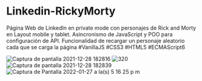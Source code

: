 # Linkedin-RickyMorty
Página Web de LinkedIn en private mode con personajes de Rick and Morty en Layout mobile y tablet. Asincronismo de JavaScript y POO para configuración de API. Funcionalidad de recargar un personaje aleatorio cada que se carga la página #VanillaJS #CSS3 #HTML5 #ECMAScript6

![Captura de pantalla 2021-12-28 182816](https://user-images.githubusercontent.com/72028938/147614544-8a1685ac-e8c5-4448-abd8-31c302b8f035.png)
![320](https://user-images.githubusercontent.com/72028938/147614535-23bb6909-5d69-4b5e-b421-cea81e1ea297.png)
![Captura de pantalla 2021-12-28 182839](https://user-images.githubusercontent.com/72028938/147614562-d1baf0cc-d97a-48b9-afbb-c4832b0a9ebb.png)
![Captura de Pantalla 2022-01-27 a la(s) 5 16 25 p m](https://user-images.githubusercontent.com/72028938/151452795-b709a589-fd39-4888-bbc7-b329abf56807.png)
